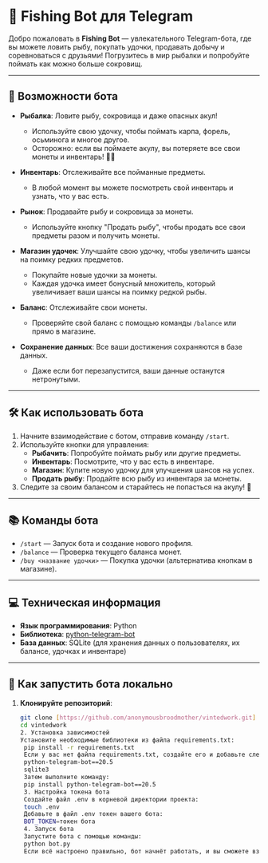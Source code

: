 # 🎣 Fishing Bot для Telegram

Добро пожаловать в **Fishing Bot** — увлекательного Telegram-бота, где вы можете ловить рыбу, покупать удочки, продавать добычу и соревноваться с друзьями! Погрузитесь в мир рыбалки и попробуйте поймать как можно больше сокровищ.

---

## 🌟 Возможности бота

- **Рыбалка**: Ловите рыбу, сокровища и даже опасных акул!
  - Используйте свою удочку, чтобы поймать карпа, форель, осьминога и многое другое.
  - Осторожно: если вы поймаете акулу, вы потеряете все свои монеты и инвентарь! 🦈💀

- **Инвентарь**: Отслеживайте все пойманные предметы.
  - В любой момент вы можете посмотреть свой инвентарь и узнать, что у вас есть.

- **Рынок**: Продавайте рыбу и сокровища за монеты.
  - Используйте кнопку "Продать рыбу", чтобы продать все свои предметы разом и получить монеты.

- **Магазин удочек**: Улучшайте свою удочку, чтобы увеличить шансы на поимку редких предметов.
  - Покупайте новые удочки за монеты.
  - Каждая удочка имеет бонусный множитель, который увеличивает ваши шансы на поимку редкой рыбы.

- **Баланс**: Отслеживайте свои монеты.
  - Проверяйте свой баланс с помощью команды `/balance` или прямо в магазине.

- **Сохранение данных**: Все ваши достижения сохраняются в базе данных.
  - Даже если бот перезапустится, ваши данные останутся нетронутыми.

---

## 🛠️ Как использовать бота

1. Начните взаимодействие с ботом, отправив команду `/start`.
2. Используйте кнопки для управления:
   - **Рыбачить**: Попробуйте поймать рыбу или другие предметы.
   - **Инвентарь**: Посмотрите, что у вас есть в инвентаре.
   - **Магазин**: Купите новую удочку для улучшения шансов на успех.
   - **Продать рыбу**: Продайте всю рыбу из инвентаря за монеты.
3. Следите за своим балансом и старайтесь не попасться на акулу! 🦈

---

## 📚 Команды бота

- `/start` — Запуск бота и создание нового профиля.
- `/balance` — Проверка текущего баланса монет.
- `/buy <название удочки>` — Покупка удочки (альтернатива кнопкам в магазине).

---

## 💻 Техническая информация

- **Язык программирования**: Python
- **Библиотека**: [python-telegram-bot](https://github.com/python-telegram-bot/python-telegram-bot)
- **База данных**: SQLite (для хранения данных о пользователях, их балансе, удочках и инвентаре)

---

## 🤝 Как запустить бота локально

1. **Клонируйте репозиторий**:
   ```bash
   git clone [https://github.com/anonymousbroodmother/vintedwork.git]
   cd vintedwork
   2. Установка зависимостей
   Установите необходимые библиотеки из файла requirements.txt:
    pip install -r requirements.txt
    Если у вас нет файла requirements.txt, создайте его и добавьте следующие зависимости:
    python-telegram-bot==20.5
    sqlite3
    Затем выполните команду:
    pip install python-telegram-bot==20.5
    3. Настройка токена бота
    Создайте файл .env в корневой директории проекта:
    touch .env
    Добавьте в файл .env токен вашего бота:
    BOT_TOKEN=токен бота
    4. Запуск бота
    Запустите бота с помощью команды:
    python bot.py
    Если всё настроено правильно, бот начнёт работать, и вы сможете взаимодействовать с ним через Telegram.


